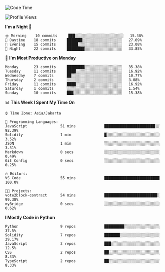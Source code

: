 <!--START_SECTION:waka-->
![Code Time](http://img.shields.io/badge/Code%20Time-1%2C312%20hrs%2020%20mins-blue)

![Profile Views](http://img.shields.io/badge/Profile%20Views-1-blue)

**I'm a Night 🦉** 

```text
🌞 Morning    10 commits     ███░░░░░░░░░░░░░░░░░░░░░░   15.38% 
🌆 Daytime    18 commits     ███████░░░░░░░░░░░░░░░░░░   27.69% 
🌃 Evening    15 commits     █████░░░░░░░░░░░░░░░░░░░░   23.08% 
🌙 Night      22 commits     ████████░░░░░░░░░░░░░░░░░   33.85%

```
📅 **I'm Most Productive on Monday** 

```text
Monday       23 commits     ████████░░░░░░░░░░░░░░░░░   35.38% 
Tuesday      11 commits     ████░░░░░░░░░░░░░░░░░░░░░   16.92% 
Wednesday    7 commits      ██░░░░░░░░░░░░░░░░░░░░░░░   10.77% 
Thursday     2 commits      ░░░░░░░░░░░░░░░░░░░░░░░░░   3.08% 
Friday       11 commits     ████░░░░░░░░░░░░░░░░░░░░░   16.92% 
Saturday     1 commits      ░░░░░░░░░░░░░░░░░░░░░░░░░   1.54% 
Sunday       10 commits     ███░░░░░░░░░░░░░░░░░░░░░░   15.38%

```


📊 **This Week I Spent My Time On** 

```text
⌚︎ Time Zone: Asia/Jakarta

💬 Programming Languages: 
JavaScript               51 mins             ███████████████████████░░   92.39% 
Solidity                 1 min               █░░░░░░░░░░░░░░░░░░░░░░░░   3.52% 
JSON                     1 min               ░░░░░░░░░░░░░░░░░░░░░░░░░   3.31% 
Markdown                 0 secs              ░░░░░░░░░░░░░░░░░░░░░░░░░   0.49% 
Git Config               0 secs              ░░░░░░░░░░░░░░░░░░░░░░░░░   0.25%

🔥 Editors: 
VS Code                  55 mins             █████████████████████████   100.0%

🐱‍💻 Projects: 
vote2block-contract      54 mins             ████████████████████████░   99.38% 
myBridge                 0 secs              ░░░░░░░░░░░░░░░░░░░░░░░░░   0.62%

```

**I Mostly Code in Python** 

```text
Python                   9 repos             █████████░░░░░░░░░░░░░░░░   37.5% 
Solidity                 7 repos             ███████░░░░░░░░░░░░░░░░░░   29.17% 
JavaScript               3 repos             ███░░░░░░░░░░░░░░░░░░░░░░   12.5% 
CSS                      2 repos             ██░░░░░░░░░░░░░░░░░░░░░░░   8.33% 
TypeScript               2 repos             ██░░░░░░░░░░░░░░░░░░░░░░░   8.33%

```



<!--END_SECTION:waka-->
